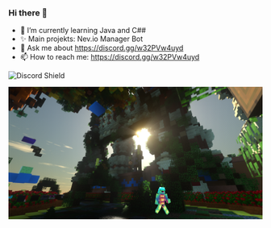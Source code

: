 ### Hi there 👋


- 🌱 I’m currently learning Java and C##
- ✨ Main projekts: Nev.io Manager Bot
- 💬 Ask me about https://discord.gg/w32PVw4uyd
- 📫 How to reach me: https://discord.gg/w32PVw4uyd


<img src="https://discordapp.com/api/guilds/[833469624347262997]/widget.png?style=shield" alt="Discord Shield"/>

<div align="center">
  
  

[![ Logo ](Screenshot_103.png)](https://discord.gg/w32PVw4uyd)


</div>



